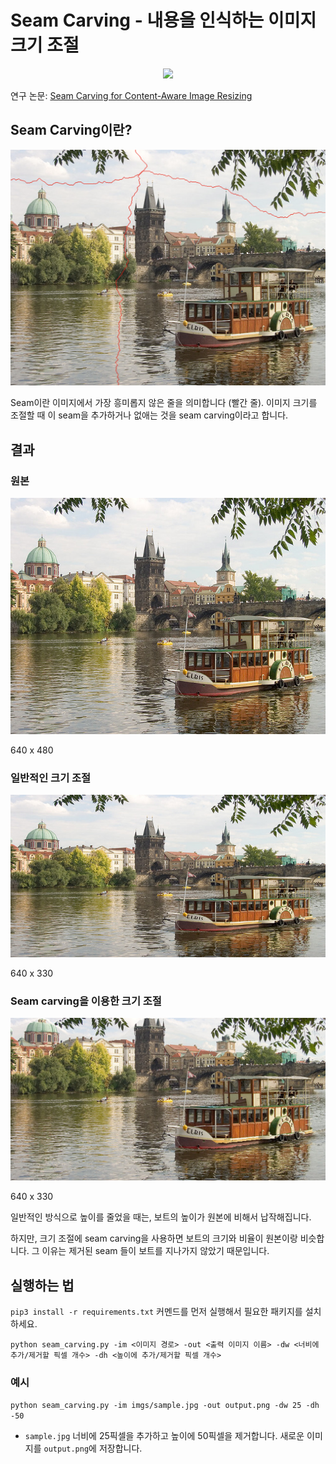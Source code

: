 # Seam Carving - 내용을 인식하는 이미지 크기 조절

<p align="center">
  <img src="imgs/demo.gif" />
</p>

연구 논문: [Seam Carving for Content-Aware Image Resizing](imgs/seam_carving_paper.pdf)

## Seam Carving이란?

![seam](imgs/seam.png)

Seam이란 이미지에서 가장 흥미롭지 않은 줄을 의미합니다 (빨간 줄). 이미지 크기를 조절할 때 이 seam을 추가하거나 없애는 것을 seam carving이라고 합니다.

## 결과

### 원본

![original image](imgs/sample.jpg)

640 x 480

### 일반적인 크기 조절

![normally resized](imgs/normal_dh-150.png)

640 x 330

### Seam carving을 이용한 크기 조절

<img src="imgs/seam_carving_dh-150.png" alt="seam carving" width="640"/>

640 x 330

일반적인 방식으로 높이를 줄었을 때는, 보트의 높이가 원본에 비해서 납작해집니다.

하지만, 크기 조절에 seam carving을 사용하면 보트의 크기와 비율이 원본이랑 비슷합니다. 그 이유는 제거된 seam 들이 보트를 지나가지 않았기 때문입니다.

## 실행하는 법

`pip3 install -r requirements.txt` 커멘드를 먼저 실행해서 필요한 패키지를 설치하세요.

`python seam_carving.py -im <이미지 경로> -out <출력 이미지 이름> -dw <너비에 추가/제거할 픽셀 개수> -dh <높이에 추가/제거할 픽셀 개수>`

### 예시

`python seam_carving.py -im imgs/sample.jpg -out output.png -dw 25 -dh -50`

* `sample.jpg` 너비에 25픽셀을 추가하고 높이에 50픽셀을 제거합니다. 새로운 이미지를 `output.png`에 저장합니다.
